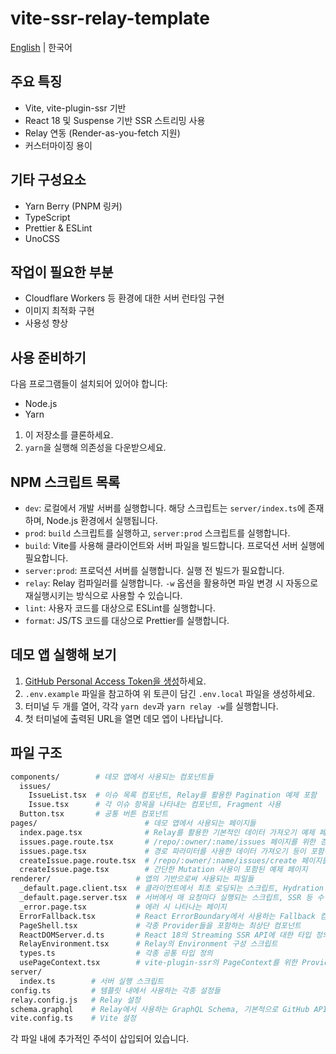 # vite-ssr-relay-template

[English](README.md) | 한국어

## 주요 특징

- Vite, vite-plugin-ssr 기반
- React 18 및 Suspense 기반 SSR 스트리밍 사용
- Relay 연동 (Render-as-you-fetch 지원)
- 커스터마이징 용이

## 기타 구성요소

- Yarn Berry (PNPM 링커)
- TypeScript
- Prettier & ESLint
- UnoCSS

## 작업이 필요한 부분

- Cloudflare Workers 등 환경에 대한 서버 런타임 구현
- 이미지 최적화 구현
- 사용성 향상

## 사용 준비하기

다음 프로그램들이 설치되어 있어야 합니다:

- Node.js
- Yarn

1. 이 저장소를 클론하세요.
2. `yarn`을 실행해 의존성을 다운받으세요.

## NPM 스크립트 목록

- `dev`: 로컬에서 개발 서버를 실행합니다. 해당 스크립트는 `server/index.ts`에 존재하며, Node.js 환경에서 실행됩니다.
- `prod`: `build` 스크립트를 실행하고, `server:prod` 스크립트를 실행합니다.
- `build`: Vite를 사용해 클라이언트와 서버 파일을 빌드합니다. 프로덕션 서버 실행에 필요합니다.
- `server:prod`: 프로덕션 서버를 실행합니다. 실행 전 빌드가 필요합니다.
- `relay`: Relay 컴파일러를 실행합니다. `-w` 옵션을 활용하면 파일 변경 시 자동으로 재실행시키는 방식으로 사용할 수 있습니다.
- `lint`: 사용자 코드를 대상으로 ESLint를 실행합니다.
- `format`: JS/TS 코드를 대상으로 Prettier를 실행합니다.

## 데모 앱 실행해 보기

1. [GitHub Personal Access Token을 생성](https://github.com/settings/tokens/new?scopes=repo)하세요.
2. `.env.example` 파일을 참고하여 위 토큰이 담긴 `.env.local` 파일을 생성하세요.
3. 터미널 두 개를 열어, 각각 `yarn dev`과 `yarn relay -w`를 실행합니다.
4. 첫 터미널에 출력된 URL을 열면 데모 엡이 나타납니다.

## 파일 구조

```sh
components/        # 데모 앱에서 사용되는 컴포넌트들
  issues/
    IssueList.tsx  # 이슈 목록 컴포넌트, Relay를 활용한 Pagination 예제 포함
    Issue.tsx      # 각 이슈 항목을 나타내는 컴포넌트, Fragment 사용
  Button.tsx       # 공통 버튼 컴포넌트
pages/                        # 데모 앱에서 사용되는 페이지들
  index.page.tsx              # Relay를 활용한 기본적인 데이터 가져오기 예제 페이지
  issues.page.route.tsx       # /repo/:owner/:name/issues 페이지를 위한 경로 정의 파일
  issues.page.tsx             # 경로 파라미터를 사용한 데이터 가져오기 등이 포함된 예제 페이지
  createIssue.page.route.tsx  # /repo/:owner/:name/issues/create 페이지를 위한 경로 정의 파일
  createIssue.page.tsx        # 간단한 Mutation 사용이 포함된 예제 페이지
renderer/                   # 앱의 기반으로써 사용되는 파일들
  _default.page.client.tsx  # 클라이언트에서 최초 로딩되는 스크립트, Hydration 등 수행
  _default.page.server.tsx  # 서버에서 매 요청마다 실행되는 스크립트, SSR 등 수행
  _error.page.tsx           # 에러 시 나타나는 페이지
  ErrorFallback.tsx         # React ErrorBoundary에서 사용하는 Fallback 컴포넌트
  PageShell.tsx             # 각종 Provider들을 포함하는 최상단 컴포넌트
  ReactDOMServer.d.ts       # React 18의 Streaming SSR API에 대한 타입 정의
  RelayEnvironment.tsx      # Relay의 Environment 구성 스크립트
  types.ts                  # 각종 공통 타입 정의
  usePageContext.tsx        # vite-plugin-ssr의 PageContext를 위한 Provider와 Hook
server/
  index.ts        # 서버 실행 스크립트
config.ts         # 템플릿 내에서 사용하는 각종 설정들
relay.config.js   # Relay 설정
schema.graphql    # Relay에서 사용하는 GraphQL Schema, 기본적으로 GitHub API Schema가 들어가 있음
vite.config.ts    # Vite 설정
```

각 파일 내에 추가적인 주석이 삽입되어 있습니다.
